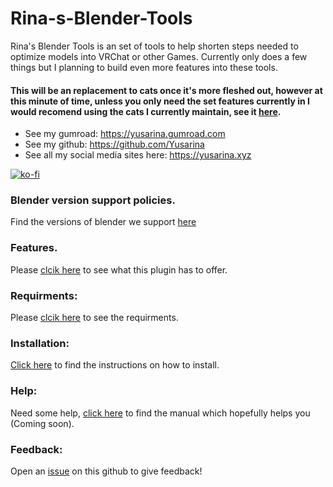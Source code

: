 # Rina-s-Blender-Tools

Rina's Blender Tools is an set of tools to help shorten steps needed to optimize models into VRChat or other Games. Currently only does a few things but I planning to build even more features into these tools.

#### This will be an replacement to cats once it's more fleshed out, however at this minute of time, unless you only need the set features currently in I would recomend using the cats I currently maintain, see it [here](https://github.com/Yusarina/Cats-Blender-Plugin-Unofficial-).

- See my gumroad: https://yusarina.gumroad.com
- See my github: https://github.com/Yusarina
- See all my social media sites here: https://yusarina.xyz

[![ko-fi](https://ko-fi.com/img/githubbutton_sm.svg)](https://ko-fi.com/R6R1SDNNP)

### Blender version support policies.

Find the versions of blender we support [here](https://github.com/Yusarina/Rina-s-Blender-Tools/wiki/Blender-Version-Support-Policies)

### Features.

Please [clcik here](https://github.com/Yusarina/Rina-s-Blender-Tools/wiki/Features) to see what this plugin has to offer. 

### Requirments:

Please [clcik here](https://github.com/Yusarina/Rina-s-Blender-Tools/wiki/Requirements) to see the requirments.

### Installation:

[Click here](https://github.com/Yusarina/Rina-s-Blender-Tools/wiki/How-to-install) to find the instructions on how to install.

### Help:

Need some help, [click here](https://github.com/Yusarina/Rina-s-Blender-Tools/wiki) to find the manual which hopefully helps you (Coming soon).

### Feedback:

Open an [issue](https://github.com/Yusarina/Rina-s-Blender-Tools/issues) on this github to give feedback!


